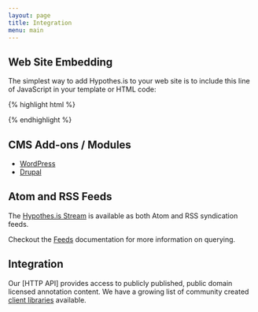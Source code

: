 ```yaml
---
layout: page
title: Integration
menu: main
---
```


## Web Site Embedding

The simplest way to add Hypothes.is to your web site is to include this line of
JavaScript in your template or HTML code:

{% highlight html %}
<script defer async src="//hypothes.is/embed.js"></script>
{% endhighlight %}

## CMS Add-ons / Modules

* [WordPress](http://wordpress.org/plugins/hypothesis/)
* [Drupal](https://www.drupal.org/project/hypothesis/)

## Atom and RSS Feeds

The [Hypothes.is Stream](http://hypothes.is/stream) is available as both Atom
and RSS syndication feeds.

Checkout the [Feeds](api/feeds.html) documentation for more information on
querying.

## Integration

Our [HTTP API] provides access to publicly published, public domain licensed
annotation content. We have a growing list of community created
[client libraries](api/libraries.html) available.
